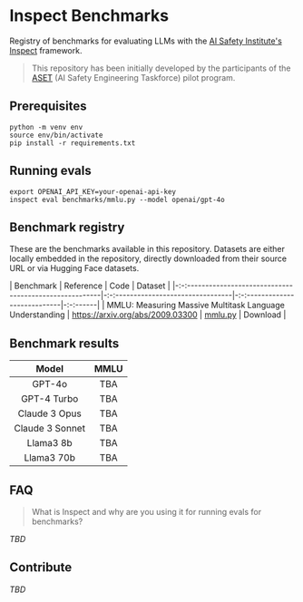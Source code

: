 # Inspect Benchmarks

Registry of benchmarks for evaluating LLMs with the [AI Safety Institute's](https://www.aisi.gov.uk/) [Inspect](https://github.com/UKGovernmentBEIS/inspect_ai) framework.

> This repository has been initially developed by the participants of the [ASET](https://drive.google.com/file/d/1y6Q0jsbBMhBNbekBcIkejHaZ5kdqyfm2/view) (AI Safety Engineering Taskforce) pilot program.

## Prerequisites

```
python -m venv env
source env/bin/activate
pip install -r requirements.txt
```

## Running evals

```
export OPENAI_API_KEY=your-openai-api-key
inspect eval benchmarks/mmlu.py --model openai/gpt-4o
```

## Benchmark registry

These are the benchmarks available in this repository. Datasets are either locally embedded in the repository, directly downloaded from their source URL or via Hugging Face datasets.

| Benchmark                                                | Reference                          | Code                          | Dataset  |
|-:-:------------------------------------------------------|-:-:--------------------------------|-:-:---------------------------|-:-:------|
| MMLU: Measuring Massive Multitask Language Understanding | <https://arxiv.org/abs/2009.03300> | [mmlu.py](benchmarks/mmlu.py) | Download |

## Benchmark results

| Model           | MMLU |
|:---------------:|:----:|
| GPT-4o          | TBA  |
| GPT-4 Turbo     | TBA  |
| Claude 3 Opus   | TBA  |
| Claude 3 Sonnet | TBA  |
| Llama3 8b       | TBA  |
| Llama3 70b      | TBA  |

## FAQ

> What is Inspect and why are you using it for running evals for benchmarks?

*TBD*

## Contribute

*TBD*
